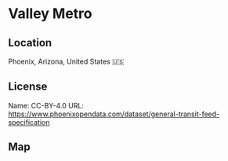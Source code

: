 # Valley Metro
    
## Location

Phoenix, Arizona, United States 🇺🇸

## License

Name: CC-BY-4.0
URL: https://www.phoenixopendata.com/dataset/general-transit-feed-specification

## Map

<WorldMap topic="public-transport/rtfs-rt/Valley_Metro/vehicle_positions/#" />

